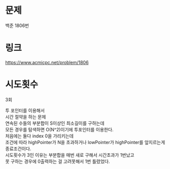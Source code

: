 # 문제
백준 1806번

# 링크
https://www.acmicpc.net/problem/1806

# 시도횟수
3회

투 포인터를 이용해서  
시간 절약을 하는 문제  
연속된 수들의 부분합이 S이상인 최소길이를 구하는데  
모든 경우를 탐색하면 O(N^2)이기에 투포인터를 이용한다.  
처음에는 둘다 index 0을 가리키는데  
조건에 따라 highPointer가 N을 초과하거나 lowPointer가 highPointer를 앞지르는게  
종료조건이다.  
시도횟수가 3인 이유는 부분합을 매번 새로 구해서 시간초과가 1번났고  
못 구하는 경우에 0출력하는 걸 고려못해서 1번 틀렸었다.